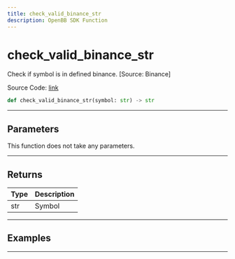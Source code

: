 ```yaml
---
title: check_valid_binance_str
description: OpenBB SDK Function
---
```


# check_valid_binance_str

Check if symbol is in defined binance. [Source: Binance]

Source Code: [link](https://github.com/OpenBB-finance/OpenBBTerminal/tree/main/openbb_terminal/cryptocurrency/due_diligence/binance_model.py#L96)

```python
def check_valid_binance_str(symbol: str) -> str
```
---

## Parameters

This function does not take any parameters.

---

## Returns

| Type | Description |
| ---- | ----------- |
| str | Symbol |

---

## Examples

---

